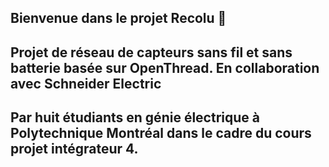 ## Bienvenue dans le projet Recolu 👋

## Projet de réseau de capteurs sans fil et sans batterie basée sur OpenThread. En collaboration avec Schneider Electric

## Par huit étudiants en génie électrique à Polytechnique Montréal dans le cadre du cours projet intégrateur 4.
